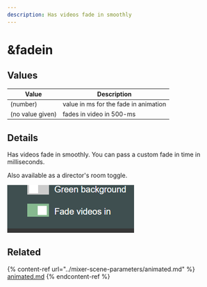 ```yaml
---
description: Has videos fade in smoothly
---
```


# \&fadein

## Values

| Value            | Description                           |
| ---------------- | ------------------------------------- |
| (number)         | value in ms for the fade in animation |
| (no value given) | fades in video in 500-ms              |

## Details

Has videos fade in smoothly. You can pass a custom fade in time in milliseconds.

Also available as a director's room toggle.

![](<../../.gitbook/assets/image (130).png>)

## Related

{% content-ref url="../mixer-scene-parameters/animated.md" %}
[animated.md](../mixer-scene-parameters/animated.md)
{% endcontent-ref %}
